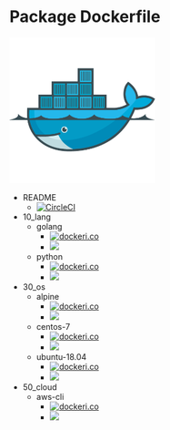 # Package Dockerfile

![](./icon.png)

+ README
    + [![CircleCI](https://circleci.com/gh/iganari/package-dockerfile/tree/master.svg?style=svg)](https://circleci.com/gh/iganari/package-dockerfile/tree/master)
+ 10_lang
    + golang
        + [![dockeri.co](https://dockeri.co/image/iganarix/lang-golang)](https://hub.docker.com/r/iganarix/lang-golang)
        + [![](https://images.microbadger.com/badges/image/iganarix/lang-golang.svg)](https://microbadger.com/images/iganarix/lang-golang "Get your own image badge on microbadger.com")
    + python
        + [![dockeri.co](https://dockeri.co/image/iganarix/lang-python)](https://hub.docker.com/r/iganarix/lang-python)
        + [![](https://images.microbadger.com/badges/image/iganarix/lang-python.svg)](https://microbadger.com/images/iganarix/lang-python "Get your own image badge on microbadger.com")
+ 30_os
    + alpine
        + [![dockeri.co](https://dockeri.co/image/iganarix/os-alpine)](https://hub.docker.com/r/iganarix/os-alpine)
        + [![](https://images.microbadger.com/badges/image/iganarix/base-alpine.svg)](https://microbadger.com/images/iganarix/base-alpine "Get your own image badge on microbadger.com")
    + centos-7
        + [![dockeri.co](https://dockeri.co/image/iganarix/os-centos-7)](https://hub.docker.com/r/iganarix/os-centos-7)
        + [![](https://images.microbadger.com/badges/image/iganarix/os-centos-7.svg)](https://microbadger.com/images/iganarix/os-centos-7 "Get your own image badge on microbadger.com")
    + ubuntu-18.04
        + [![dockeri.co](https://dockeri.co/image/iganarix/os-ubuntu-18.04)](https://hub.docker.com/r/iganarix/os-ubuntu-18.04)
        + [![](https://images.microbadger.com/badges/image/iganarix/os-ubuntu-18.04.svg)](https://microbadger.com/images/iganarix/os-ubuntu-18.04 "Get your own image badge on microbadger.com")
+ 50_cloud
    + aws-cli
        + [![dockeri.co](https://dockeri.co/image/iganarix/cld-aws-cli)](https://hub.docker.com/r/iganarix/cld-aws-cli)
        + [![](https://images.microbadger.com/badges/image/iganarix/cld-aws-cli.svg)](https://microbadger.com/images/iganarix/cld-aws-cli "Get your own image badge on microbadger.com")
